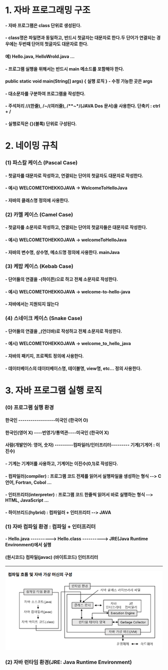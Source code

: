# 1. 자바 프로그래밍 구조
#### - 자바 프로그램은 class 단위로 생성된다. 
#### - class명은 파일면과 동일하고, 반드시 첫글자는 대문자로 한다.두 단어가 연결되는 경우에는 두번때 단어의 첫글자도 대문자로 한다.
#### 	예) Hello.java, HelloWrold.java ...
#### - 프로그램 실행을 위해서는 반드시 main 메소드를 포함해야 한다.
####	public static void main(String[] args) { 실행 로직 } - 수정 가능한 곳은 args
#### - 대소문자를 구분하여 프로그램을 작성한다.
#### - 주석처리 //(한줄), /*~*/(여러줄), /**~*/(JAVA Dos 문서)을 사용한다. 단축키 : ctrl + /
#### - 실행로직은 {}(블록) 단위로 구성된다.

# 2. 네이밍 규칙
### (1) 파스칼 케이스 (Pascal Case)
#### - 첫글자를 대문자로 작성하고, 연결되는 단어의 첫글자도 대문자로 작성한다.
#### - 예시) WELCOMETOHEKKOJAVA -> WelcomeToHelloJava
#### - 자바의 클래스명 정의에 사용한다.

### (2) 카멜 케이스 (Camel Case)
#### - 첫글자를 소문자로 작성하고, 연결되는 단어의 첫글자들은 대문자로 작성한다.
#### - 예시) WELCOMETOHEKKOJAVA -> welcomeToHelloJava
#### - 자바의 변수명, 상수명, 메소드명 정의에 사용한다. mainJava

### (3) 케밥 케이스 (Kebab Case)
#### - 단어들의 연결을 -(하이픈)으로 하고 전체 소문자로 작성한다.
#### - 예시) WELCOMETOHEKKOJAVA -> welcome-to-hello-java
#### - 자바에서는 지원되지 않는다

### (4) 스네이크 케이스 (Snake Case) 
#### - 단어들의 연결을 _(언더바)로 작성하고 전체 소문자로 작성한다.
#### - 예시) WELCOMETOHEKKOJAVA -> welcome_to_hello_java
#### - 자바의 패키지, 프로젝트 정의에 사용한다.
#### - 데이터베이스의 데이터베이스명, 테이블명, view명, etc... 정의 사용한다.

# 3. 자바 프로그램 실행 로직
### (0) 프로그램 실행 환경
#### 한국인      ------------------미국인 (한국어 O)
#### 한국인(영어 X) ----번영기/통역관----미국인 (한국어 X)

#### 사람(개발언어: 영어, 숫자) ---------컴파일러/인터프리터--------- 기계(기게어 : 이진수)

#### - 기계는 기계어를 사용하고, 기계어는 이진수(0,1)로 작성된다.
#### - 컴파일러(compiler) : 프로그램 코드 전제를 읽어서 실행파일을 생성하는 형식 --> C언어, Fortran, Cobol ...
#### - 인터프리터(interpreter) : 프로그램 코드 한줄씩 읽어서 바로 실행하는 형식 --> HTML, JavaScript ...
#### - 하이브리드(hybrid) : 컴파일러 + 인터프리터 --> JAVA 

### (1) 자바 컴파일 환경 : 컴파일 + 인터프리터

#### - Hello.java ----------> Hello.class ----------> JRE(Java Runtime Environment)에서 실행
####   (원시코드)   컴파일(javac)  (바이트코드)    인터프리터
---
<img src="../md_images/01_jvm.png" wigth="80%"/>

### (2) 자바 런타임 환경(JRE: Java Runtime Environment)